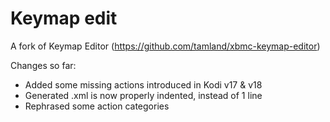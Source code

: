 # Keymap edit
A fork of Keymap Editor (https://github.com/tamland/xbmc-keymap-editor)

Changes so far:
- Added some missing actions introduced in Kodi v17 & v18
- Generated .xml is now properly indented, instead of 1 line
- Rephrased some action categories
